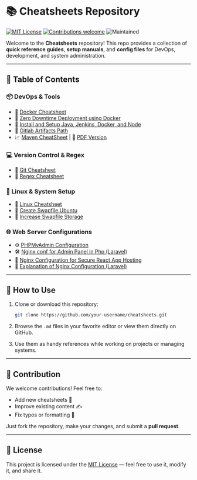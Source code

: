 # 📚 Cheatsheets Repository

[![MIT License](https://img.shields.io/badge/license-MIT-blue.svg)](LICENSE)
[![Contributions welcome](https://img.shields.io/badge/contributions-welcome-brightgreen.svg)](CONTRIBUTING.md)
![Maintained](https://img.shields.io/badge/status-maintained-brightgreen)

Welcome to the **Cheatsheets** repository! This repo provides a collection of **quick reference guides**, **setup manuals**, and **config files** for DevOps, development, and system administration.

---

## 📂 Table of Contents

### 📦 DevOps & Tools

* 🔧 [Docker Cheatsheet](Docker%20cheatsheet.md)
* 🚀 [Zero Downtime Deployment using Docker](Zero%20Downtime%20Deployment%20using%20Docker.md)
* 🐘 [Install and Setup Java, Jenkins, Docker, and Node](Install%20and%20Setup%20Java%2C%20jenkins%2C%20Docker%2C%20and%20Node.md)
* 🧪 [Gitlab Artifacts Path](Gitlab%20Artifacts%20Path.md)
* 📈 [Maven CheatSheet](Maven%20CheatSheet.md) | 📄 [PDF Version](Maven.pdf)

### 💻 Version Control & Regex

* 🔀 [Git Cheatsheet](Git%20Cheatsheet.md)
* 🧵 [Regex Cheatsheet](Regex%20Cheatsheet.md)

### 🐧 Linux & System Setup

* 🐚 [Linux Cheatsheet](Linux%20Cheatsheet.md)
* 💾 [Create Swapfile Ubuntu](Create%20Swapfile%20Ubuntu.md)
* 📏 [Increase Swapfile Storage](Increase%20swapfile%20storage.md)

### 🌐 Web Server Configurations

* ⚙️ [PHPMyAdmin Configuration](phpmyadmin_conf.md)
* 🛠️ [Nginx conf for Admin Panel in Php (Laravel)](Nginx%20conf%20for%20Admin%20Panel%20in%20Php%28%20Laravel%20%29.md)
* 🔐 [Nginx Configuration for Secure React App Hosting](Nginx%20Configuration%20for%20Secure%20React%20App%20Hosting.md)
* 📜 [Explanation of Nginx Configuration (Laravel)](Expalnation%20of%20nginx%20configuration%20%28laravel%29%20.md)

---

## 📘 How to Use

1. Clone or download this repository:

   ```bash
   git clone https://github.com/your-username/cheatsheets.git
   ```
2. Browse the `.md` files in your favorite editor or view them directly on GitHub.
3. Use them as handy references while working on projects or managing systems.

---

## 🤝 Contribution

We welcome contributions! Feel free to:

* Add new cheatsheets 📄
* Improve existing content ✍️
* Fix typos or formatting 🎨

Just fork the repository, make your changes, and submit a **pull request**.

---

## 📄 License

This project is licensed under the [MIT License](LICENSE) — feel free to use it, modify it, and share it.
